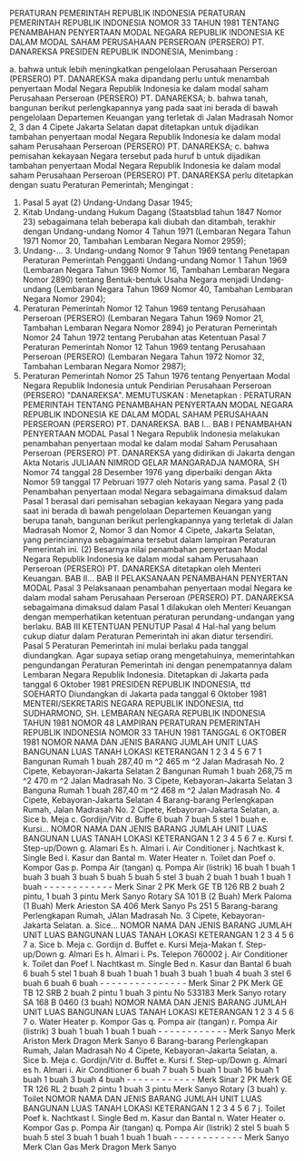 PERATURAN PEMERINTAH REPUBLIK INDONESIA PERATURAN PEMERINTAH REPUBLIK INDONESIA NOMOR 33 TAHUN 1981 TENTANG PENAMBAHAN PENYERTAAN MODAL NEGARA REPUBLIK INDONESIA KE DALAM MODAL SAHAM PERUSAHAAN PERSEROAN (PERSERO) PT. DANAREKSA PRESIDEN REPUBLIK INDONESIA,
Menimbang :

a. bahwa untuk lebih meningkatkan pengelolaan Perusahaan Perseroan (PERSERO) PT. DANAREKSA maka dipandang perlu untuk menambah penyertaan Modal Negara Republik Indonesia ke dalam modal saham Perusahaan Perseroan (PERSERO) PT. DANAREKSA;
b. bahwa tanah, bangunan berikut perlengkapannya yang pada saat ini berada di bawah pengelolaan Departemen Keuangan yang terletak di Jalan Madrasah Nomor 2, 3 dan 4 Cipete Jakarta Selatan dapat ditetapkan untuk dijadikan tambahan penyertaan modal Negara Republik Indonesia ke dalam modal saham Perusahaan Perseroan (PERSERO) PT. DANAREKSA;
c. bahwa pemisahan kekayaan Negara tersebut pada huruf b untuk dijadikan tambahan penyertaan Modal Negara Republik Indonesia ke dalam modal saham Perusahaan Perseroan (PERSERO) PT. DANAREKSA perlu ditetapkan dengan suatu Peraturan Pemerintah;
Mengingat :

1. Pasal 5 ayat (2) Undang-Undang Dasar 1945;
2. Kitab Undang-undang Hukum Dagang (Staatsblad tahun 1847 Nomor 23) sebagaimana telah beberapa kali diubah dan ditambah, terakhir dengan Undang-undang Nomor 4 Tahun 1971 (Lembaran Negara Tahun 1971 Nomor 20, Tambahan Lembaran Negara Nomor 2959);
3. Undang-… 3. Undang-undang Nomor 9 Tahun 1969 tentang Penetapan Peraturan Pemerintah Pengganti Undang-undang Nomor 1 Tahun 1969 (Lembaran Negara Tahun 1969 Nomor 16, Tambahan Lembaran Negara Nomor 2890) tentang Bentuk-bentuk Usaha Negara menjadi Undang-undang (Lembaran Negara Tahun 1969 Nomor 40, Tambahan Lembaran Negara Nomor 2904);
4. Peraturan Pemerintah Nomor 12 Tahun 1969 tentang Perusahaan Perseroan (PERSERO) (Lembaran Negara Tahun 1969 Nomor 21, Tambahan Lembaran Negara Nomor 2894) jo Peraturan Pemerintah Nomor 24 Tahun 1972 tentang Perubahan atas Ketentuan Pasal 7 Peraturan Pemerintah Nomor 12 Tahun 1969 tentang Perusahaan Perseroan (PERSERO) (Lembaran Negara Tahun 1972 Nomor 32, Tambahan Lembaran Negara Nomor 2987);
5. Peraturan Pemerintah Nomor 25 Tahun 1976 tentang Penyertaan Modal Negara Republik Indonesia untuk Pendirian Perusahaan Perseroan (PERSERO) "DANAREKSA".
MEMUTUSKAN :
 Menetapkan : PERATURAN PEMERINTAH TENTANG PENAMBAHAN PENYERTAAN MODAL NEGARA REPUBLIK INDONESIA KE DALAM MODAL SAHAM PERUSAHAAN PERSEROAN (PERSERO) PT. DANAREKSA. BAB I…
BAB I PENAMBAHAN PENYERTAAN MODAL
Pasal 1
Negara Republik Indonesia melakukan penambahan penyertaan modal ke dalam modal Saham Perusahaan Perseroan (PERSERO) PT. DANAREKSA yang didirikan di Jakarta dengan Akta Notaris JULIAAN NIMROD GELAR MANGARADJA NAMORA, SH Nomor 74 tanggal 28 Desember 1976 yang diperbaiki dengan Akta Nomor 59 tanggal 17 Pebruari 1977 oleh Notaris yang sama.
Pasal 2
(1) Penambahan penyertaan modal Negara sebagaimana dimaksud dalam Pasal 1 berasal dari pemisahan sebagian kekayaan Negara yang pada saat ini berada di bawah pengelolaan Departemen Keuangan yang berupa tanah, bangunan berikut perlengkapannya yang terletak di Jalan Madrasah Nomor 2, Nomor 3 dan Nomor 4 Cipete, Jakarta Selatan, yang perinciannya sebagaimana tersebut dalam lampiran Peraturan Pemerintah ini.
(2) Besarnya nilai penambahan penyertaan Modal Negara Republik Indonesia ke dalam modal saham Perusahaan Perseroan (PERSERO) PT. DANAREKSA ditetapkan oleh Menteri Keuangan. BAB II…
BAB II PELAKSANAAN PENAMBAHAN PENYERTAN MODAL
Pasal 3
Pelaksanaan penambahan penyertaan modal Negara ke dalam modal saham Perusahaan Perseroan (PERSERO) PT. DANAREKSA sebagaimana dimaksud dalam Pasal 1 dilakukan oleh Menteri Keuangan dengan memperhatikan ketentuan peraturan perundang-undangan yang berlaku.
BAB III KETENTUAN PENUTUP
Pasal 4
Hal-hal yang belum cukup diatur dalam Peraturan Pemerintah ini akan diatur tersendiri.
Pasal 5
Peraturan Pemerintah ini mulai berlaku pada tanggal diundangkan. Agar supaya setiap orang mengetahuinya, memerintahkan pengundangan Peraturan Pemerintah ini dengan penempatannya dalam Lembaran Negara Republik Indonesia. Ditetapkan di Jakarta pada tanggal 6 Oktober 1981 PRESIDEN REPUBLIK INDONESIA, ttd SOEHARTO Diundangkan di Jakarta pada tanggal 6 Oktober 1981 MENTERI/SEKRETARIS NEGARA REPUBLIK INDONESIA, ttd SUDHARMONO, SH. LEMBARAN NEGARA REPUBLIK INDONESIA TAHUN 1981 NOMOR 48 LAMPIRAN PERATURAN PEMERINTAH REPUBLIK INDONESIA NOMOR 33 TAHUN 1981 TANGGAL 6 OKTOBER 1981 NOMOR NAMA DAN JENIS BARANG JUMLAH UNIT LUAS BANGUNAN LUAS TANAH LOKASI KETERANGAN 1 2 3 4 5 6 7 1 Bangunan Rumah 1 buah 287,40 m ^2 465 m ^2 Jalan Madrasah No. 2 Cipete, Kebayoran-Jakarta Selatan 2 Bangunan Rumah 1 buah 268,75 m ^2 470 m ^2 Jalan Madrasah No. 3 Cipete, Kebayoran-Jakarta Selatan 3 Banguna Rumah 1 buah 287,40 m ^2 468 m ^2 Jalan Madrasah No. 4 Cipete, Kebayoran-Jakarta Selatan 4 Barang-barang Perlengkapan Rumah, Jalan Madrasah No. 2 Cipete, Kebayoran-Jakarta Selatan, a. Sice b. Meja c. Gordijn/Vitr d. Buffe 6 buah 7 buah 5 stel 1 buah e. Kursi… NOMOR NAMA DAN JENIS BARANG JUMLAH UNIT LUAS BANGUNAN LUAS TANAH LOKASI KETERANGAN 1 2 3 4 5 6 7 e. Kursi f. Step-up/Down g. Alamari Es h. Almari i. Air Conditioner j. Nachtkast k. Single Bed l. Kasur dan Bantal m. Water Heater n. Toilet dan Poef o. Kompor Gas p. Pompa Air (tangan) q. Pompa Air (listrik) 16 buah 1 buah 1 buah 3 buah 3 buah 5 buah 5 buah 5 stel 3 buah 2 buah 1 buah 1 buah 1 buah - - - - - - - - - - - - Merk Sinar 2 PK Merk GE TB 126 RB 2 buah 2 pintu, 1 buah 3 pintu Merk Sanyo Rotary SA 101 B (2 Buah) Merk Paloma (1 Buah) Merk Arieston SA 406 Merk Sanyo Ps 251 5 Barang-barang Perlengkapan Rumah, JAlan Madrasah No. 3 Cipete, Kebayoran- Jakarta Selatan.
a. Sice… NOMOR NAMA DAN JENIS BARANG JUMLAH UNIT LUAS BANGUNAN LUAS TANAH LOKASI KETERANGAN 1 2 3 4 5 6 7 a. Sice b. Meja c. Gordijn d. Buffet e. Kursi Meja-Makan f. Step-up/Down g. Almari Es h. Almari i. Ps. Telepon 760002 j. Air Conditioner k. Toilet dan Poef l. Nachtkast m. Single Bed n. Kasur dan Bantal 6 buah 6 buah 5 stel 1 buah 8 buah 1 buah 1 buah 3 buah 1 buah 4 buah 3 stel 6 buah 6 buah 6 buah - - - - - - - - - - - - - - - Merk Sinar 2 PK Merk GE TB 12 SRB 2 buah 2 pintu 1 buah 3 pintu No 533183 Merk Sanyo rotary SA 168 B 0460 (3 buah) NOMOR NAMA DAN JENIS BARANG JUMLAH UNIT LUAS BANGUNAN LUAS TANAH LOKASI KETERANGAN 1 2 3 4 5 6 7 o. Water Heater p. Kompor Gas q. Pompa air (tangan) r. Pompa Air (listrik) 3 buah 1 buah 1 buah 1 buah - - - - - - - - - - - - Merk Sanyo Merk Ariston Merk Dragon Merk Sanyo 6 Barang-barang Perlengkapan Rumah, Jalan Madrasah No 4 Cipete, Kebayoran-Jakarta Selatan, a. Sice b. Meja c. Gordijn/Vitr d. Buffet e. Kursi f. Step-up/Down g. Almari es h. Almari i. Air Conditioner 6 buah 7 buah 5 buah 1 buah 16 buah 1 buah 1 buah 3 buah 4 buah - - - - - - - - - - - - Merk Sinar 2 PK Merk GE TR 126 RL 2 buah 2 pintu 1 buah 3 pintu Merk Sanyo Rotary (3 buah) y. Toilet NOMOR NAMA DAN JENIS BARANG JUMLAH UNIT LUAS BANGUNAN LUAS TANAH LOKASI KETERANGAN 1 2 3 4 5 6 7 j. Toilet Poef k. Nachtkast l. Single Bed m. Kasur dan Bantal n. Water Heater o. Kompor Gas p. Pompa Air (tangan) q. Pompa Air (listrik) 2 stel 5 buah 5 buah 5 stel 3 buah 1 buah 1 buah 1 buah - - - - - - - - - - - - Merk Sanyo Merk Clan Gas Merk Dragon Merk Sanyo